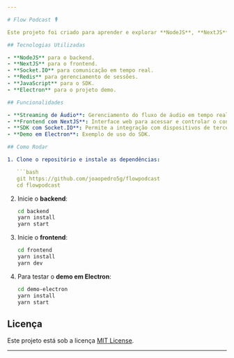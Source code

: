```yaml
---

# Flow Podcast 🎙️

Este projeto foi criado para aprender e explorar **NodeJS**, **NextJS**, **Socket.IO** e **Redis**, com a ideia de desenvolver uma plataforma de streaming de áudio. O projeto inclui um SDK feito em **JavaScript puro** com **Socket.IO** para permitir a integração com dispositivos externos. O repositório também contém um projeto demo usando **Electron** para exemplificar o uso do SDK.

## Tecnologias Utilizadas

- **NodeJS** para o backend.
- **NextJS** para o frontend.
- **Socket.IO** para comunicação em tempo real.
- **Redis** para gerenciamento de sessões.
- **JavaScript** para o SDK.
- **Electron** para o projeto demo.

## Funcionalidades

- **Streaming de Áudio**: Gerenciamento do fluxo de áudio em tempo real.
- **Frontend com NextJS**: Interface web para acessar e controlar o conteúdo.
- **SDK com Socket.IO**: Permite a integração com dispositivos de terceiros via comunicação em tempo real.
- **Demo em Electron**: Exemplo de uso do SDK.

## Como Rodar

1. Clone o repositório e instale as dependências:

   ```bash
   git https://github.com/joaopedro5g/flowpodcast
   cd flowpodcast
   ```

2. Inicie o **backend**:

   ```bash
   cd backend
   yarn install
   yarn start
   ```

3. Inicie o **frontend**:

   ```bash
   cd frontend
   yarn install
   yarn dev
   ```

4. Para testar o **demo em Electron**:

   ```bash
   cd demo-electron
   yarn install
   yarn start
   ```

## Licença

Este projeto está sob a licença [MIT License](LICENSE).

---
```

